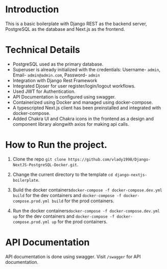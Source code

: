 
# Introduction

This is a basic boilerplate with Django REST as the backend server, PostgreSQL as the database and Next.js as the frontend.

# Technical Details
-   PostgreSQL used as the primary database.
-   Superuser is already initialized with the credentials: Username- `admin`, Email- `admin@admin.com`, Password- `admin`
-   Integration with Django Rest Framework
-   Integrated Djoser for user register/login/logout workflows.
-   Used JWT for Authentication.
-   API Documentation is configured using swagger.
-   Containerized using Docker and managed using docker-compose.
-   A typescripted Next.js client has been preinstalled and integrated with docker-compose.
-   Added Chakra UI and Chakra icons in the frontend as a design and component library alongwith axios for making api calls.

# How to Run the project.

1. Clone the repo `git clone https://github.com/vlady1998/Django-NextJS-PostgreSQL-Docker.git`.

2. Change the current directory to the template `cd django-nextjs-boilerplate`.

3. Build the docker containers`docker-compose -f docker-compose.dev.yml build` for the dev containers and `docker-compose -f docker-compose.prod.yml build` for the prod containers.

4. Run the docker containers`docker-compose -f docker-compose.dev.yml up` for the dev containers and `docker-compose -f docker-compose.prod.yml up` for the prod containers.

# API Documentation
API documentation is done using swagger. Visit `/swagger` for API documentation.
